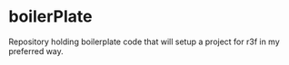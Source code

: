 # boilerPlate
Repository holding boilerplate code that will setup a project for r3f in my preferred way. 
